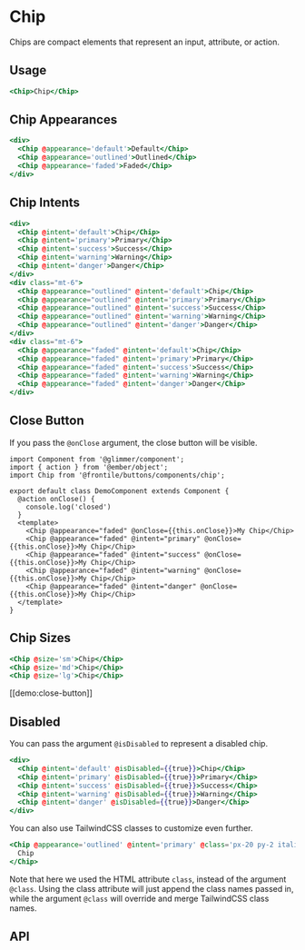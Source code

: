 # Chip

Chips are compact elements that represent an input, attribute, or action.

## Usage

```hbs preview-template
<Chip>Chip</Chip>
```

## Chip Appearances

```hbs preview-template
<div>
  <Chip @appearance='default'>Default</Chip>
  <Chip @appearance='outlined'>Outlined</Chip>
  <Chip @appearance='faded'>Faded</Chip>
</div>
```

## Chip Intents

```hbs preview-template
<div>
  <Chip @intent='default'>Chip</Chip>
  <Chip @intent='primary'>Primary</Chip>
  <Chip @intent='success'>Success</Chip>
  <Chip @intent='warning'>Warning</Chip>
  <Chip @intent='danger'>Danger</Chip>
</div>
<div class="mt-6">
  <Chip @appearance="outlined" @intent='default'>Chip</Chip>
  <Chip @appearance="outlined" @intent='primary'>Primary</Chip>
  <Chip @appearance="outlined" @intent='success'>Success</Chip>
  <Chip @appearance="outlined" @intent='warning'>Warning</Chip>
  <Chip @appearance="outlined" @intent='danger'>Danger</Chip>
</div>
<div class="mt-6">
  <Chip @appearance="faded" @intent='default'>Chip</Chip>
  <Chip @appearance="faded" @intent='primary'>Primary</Chip>
  <Chip @appearance="faded" @intent='success'>Success</Chip>
  <Chip @appearance="faded" @intent='warning'>Warning</Chip>
  <Chip @appearance="faded" @intent='danger'>Danger</Chip>
</div>
```
## Close Button

If you pass the `@onClose` argument, the close button will be visible.
  
```gts preview
import Component from '@glimmer/component';
import { action } from '@ember/object';
import Chip from '@frontile/buttons/components/chip';

export default class DemoComponent extends Component {
  @action onClose() {
    console.log('closed')
  }
  <template>
    <Chip @appearance="faded" @onClose={{this.onClose}}>My Chip</Chip>
    <Chip @appearance="faded" @intent="primary" @onClose={{this.onClose}}>My Chip</Chip>
    <Chip @appearance="faded" @intent="success" @onClose={{this.onClose}}>My Chip</Chip>
    <Chip @appearance="faded" @intent="warning" @onClose={{this.onClose}}>My Chip</Chip>
    <Chip @appearance="faded" @intent="danger" @onClose={{this.onClose}}>My Chip</Chip>
  </template>
}
```

## Chip Sizes

```hbs preview-template
<Chip @size='sm'>Chip</Chip>
<Chip @size='md'>Chip</Chip>
<Chip @size='lg'>Chip</Chip>
```
[[demo:close-button]]

## Disabled

You can pass the argument `@isDisabled` to represent a disabled chip.

```hbs preview-template
<div>
  <Chip @intent='default' @isDisabled={{true}}>Chip</Chip>
  <Chip @intent='primary' @isDisabled={{true}}>Primary</Chip>
  <Chip @intent='success' @isDisabled={{true}}>Success</Chip>
  <Chip @intent='warning' @isDisabled={{true}}>Warning</Chip>
  <Chip @intent='danger' @isDisabled={{true}}>Danger</Chip>
</div>
```

You can also use TailwindCSS classes to customize even further.

```hbs preview-template
<Chip @appearance='outlined' @intent='primary' @class='px-20 py-2 italic'>
  Chip
</Chip>
```

Note that here we used the HTML attribute `class`, instead of the argument `@class`.
Using the class attribute will just append the class names passed in, while the
argument `@class` will override and merge TailwindCSS class names.

## API

